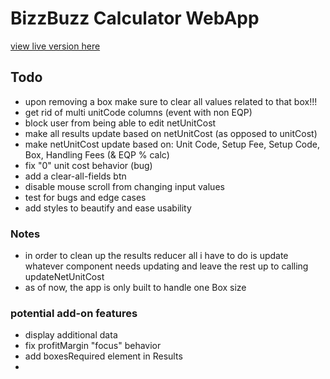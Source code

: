 # BizzBuzz Calculator WebApp

[view live version here](https://bizzbuzz-calculator.netlify.app)
## Todo

- upon removing a box make sure to clear all values related to that box!!!
- get rid of multi unitCode columns (event with non EQP)
- block user from being able to edit netUnitCost
- make all results update based on netUnitCost (as opposed to unitCost)
- make netUnitCost update based on: Unit Code, Setup Fee, Setup Code, Box, Handling Fees (& EQP % calc)
- fix "0" unit cost behavior (bug)
- add a clear-all-fields btn
- disable mouse scroll from changing input values
- test for bugs and edge cases
- add styles to beautify and ease usability

### Notes

- in order to clean up the results reducer all i have to do is update whatever component needs updating and leave the rest up to calling updateNetUnitCost 
- as of now, the app is only built to handle one Box size

### potential add-on features

- display additional data
- fix profitMargin "focus" behavior
- add boxesRequired element in Results
- 